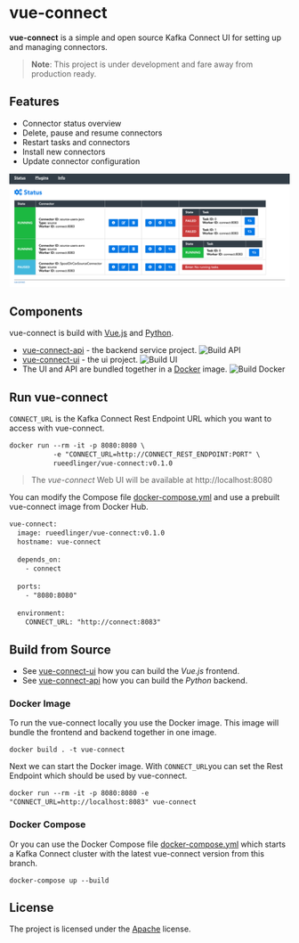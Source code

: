 # vue-connect

**vue-connect** is a simple and open source Kafka Connect UI for setting up and managing connectors. 

> **Note**: This project is under development and fare away from production ready.

## Features
- Connector status overview
- Delete, pause and resume connectors
- Restart tasks and connectors
- Install new connectors
- Update connector configuration

![vue-connect ui](docs/images/ui.png)

## Components
vue-connect is build with [Vue.js](https://vuejs.org/) and [Python](https://www.python.org/).

- [vue-connect-api](vue-connect-api) - the backend service project. ![Build API](https://github.com/rueedlinger/vue-connect/workflows/Build%20API/badge.svg)
- [vue-connect-ui](vue-connect-ui) - the ui project. ![Build UI](https://github.com/rueedlinger/vue-connect/workflows/Build%20UI/badge.svg)
- The UI and API are bundled together in a [Docker](Dockerfile) image. ![Build Docker](https://github.com/rueedlinger/vue-connect/workflows/Build%20Docker/badge.svg)

## Run vue-connect

`CONNECT_URL` is the Kafka Connect Rest Endpoint URL which you want to access
with vue-connect.

```
docker run --rm -it -p 8080:8080 \
           -e "CONNECT_URL=http://CONNECT_REST_ENDPOINT:PORT" \
           rueedlinger/vue-connect:v0.1.0
```

> The *vue-connect* Web UI will be available at http://localhost:8080
 
You can modify the Compose file [docker-compose.yml](docker-compose.yml) and use a prebuilt vue-connect image from Docker Hub.
```
vue-connect:
  image: rueedlinger/vue-connect:v0.1.0
  hostname: vue-connect
    
  depends_on:
    - connect
  
  ports:
    - "8080:8080"
  
  environment:
    CONNECT_URL: "http://connect:8083"
```


## Build from Source
- See [vue-connect-ui](vue-connect-ui/README.md) how you can build the *Vue.js* frontend.
- See [vue-connect-api](vue-connect-api/README.md) how you can build the *Python* backend.


### Docker Image

To run the vue-connect locally you use the Docker image. This image will
bundle the frontend and backend together in one image.

```
docker build . -t vue-connect
```

Next we can start the Docker image. With `CONNECT_URL`you can set the Rest Endpoint which should be used by vue-connect.
```
docker run --rm -it -p 8080:8080 -e "CONNECT_URL=http://localhost:8083" vue-connect 
```

### Docker Compose 
Or you can use the Docker Compose file [docker-compose.yml](docker-compose.yml) which starts a Kafka Connect cluster with the latest vue-connect version from this branch.

```
docker-compose up --build
```

## License
The project is licensed under the [Apache](LICENSE) license.
